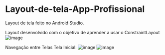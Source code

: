 # Layout-de-tela-App-Profissional
Layout de tela feito no Android Studio.

Layout desenvolvido com o objetivo de aprender a usar o ConstraintLayout
![image](https://github.com/user-attachments/assets/dfdd019f-5ea9-4bf9-a3bd-0fa59e8a3b63)

Navegação entre Telas
Tela Inicial:
![image](https://github.com/user-attachments/assets/25a88390-5bfb-4dac-a568-f1aa2bfc3207)
![image](https://github.com/user-attachments/assets/45a409f6-51e8-4c81-88b4-5c446a9f5097)







